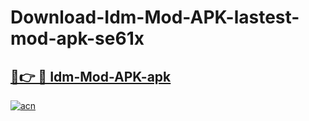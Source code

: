 # Download-Idm-Mod-APK-lastest-mod-apk-se61x

<h2><a href="https://apkcomod.com?title=Idm-Mod-APK">🔗👉 🔴 Idm-Mod-APK-apk </a></h2>

[![acn](https://github.com/user-attachments/assets/0f9c940e-d8b0-45ae-aac7-cd30a18b3e1c)](https://apkcomod.com?title=Idm-Mod-APK)
